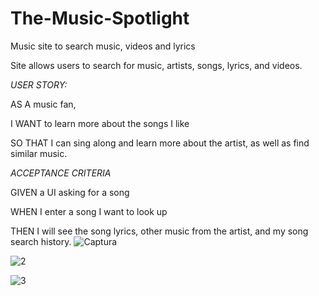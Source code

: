 # The-Music-Spotlight
Music site to search music, videos and lyrics

Site allows users to search for music, artists, songs, lyrics, and videos. 


*USER STORY:*

AS A music fan,

I WANT to learn more about the songs I like

SO THAT I can sing along and learn more about the artist, as well as find similar music.

*ACCEPTANCE CRITERIA*

GIVEN a UI asking for a song

WHEN I enter a song I want to look up

THEN I will see the song lyrics, other music from the artist, and my song search history.
![Captura](https://github.com/MikeKruce/The-Music-Spotlight/assets/160433914/369b7fcb-ee23-411c-814c-e8e216a3c709)

![2](https://github.com/MikeKruce/The-Music-Spotlight/assets/160433914/25f484b7-8a52-4767-9dad-3ff5f67dc60b)

![3](https://github.com/MikeKruce/The-Music-Spotlight/assets/160433914/8dd53f1d-962f-474a-a13a-a8955e9645cb)
